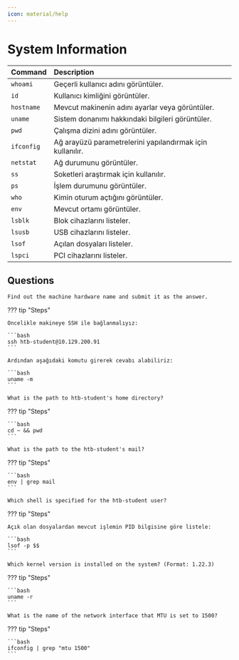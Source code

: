 ```yaml
---
icon: material/help
---
```


# System Information

| Command | Description |
|:---|:---|
| `whoami` | Geçerli kullanıcı adını görüntüler. |
| `id` | Kullanıcı kimliğini görüntüler. |
| `hostname` | Mevcut makinenin adını ayarlar veya görüntüler. |
| `uname` | Sistem donanımı hakkındaki bilgileri görüntüler. |
| `pwd` | Çalışma dizini adını görüntüler. |
| `ifconfig` | Ağ arayüzü parametrelerini yapılandırmak için kullanılır. |
| `netstat` | Ağ durumunu görüntüler. |
| `ss` | Soketleri araştırmak için kullanılır. |
| `ps` | İşlem durumunu görüntüler. |
| `who` | Kimin oturum açtığını görüntüler. |
| `env` | Mevcut ortamı görüntüler. |
| `lsblk` | Blok cihazlarını listeler. |
| `lsusb` | USB cihazlarını listeler. |
| `lsof` | Açılan dosyaları listeler. |
| `lspci` | PCI cihazlarını listeler. |

## Questions

```text
Find out the machine hardware name and submit it as the answer.
```

??? tip "Steps"

    Öncelikle makineye SSH ile bağlanmalıyız:

    ```bash
    ssh htb-student@10.129.200.91
    ```

    Ardından aşağıdaki komutu girerek cevabı alabiliriz:

    ```bash
    uname -m
    ```

```text
What is the path to htb-student's home directory?
```

??? tip "Steps"

    ```bash
    cd ~ && pwd
    ```

```text
What is the path to the htb-student's mail?
```

??? tip "Steps"

    ```bash
    env | grep mail
    ```

```text
Which shell is specified for the htb-student user?
```

??? tip "Steps"

    Açık olan dosyalardan mevcut işlemin PID bilgisine göre listele:

    ```bash
    lsof -p $$
    ```

```text
Which kernel version is installed on the system? (Format: 1.22.3)
```

??? tip "Steps"

    ```bash
    uname -r
    ```

```text
What is the name of the network interface that MTU is set to 1500?
```

??? tip "Steps"

    ```bash
    ifconfig | grep "mtu 1500"
    ```
